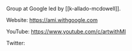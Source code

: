 Group at Google led by [[k-allado-mcdowell]].

Website:
https://ami.withgoogle.com

YouTube:
https://www.youtube.com/c/artwithMI

Twitter:
